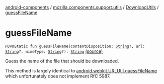 [android-components](../../index.md) / [mozilla.components.support.utils](../index.md) / [DownloadUtils](index.md) / [guessFileName](./guess-file-name.md)

# guessFileName

`@JvmStatic fun guessFileName(contentDisposition: `[`String`](https://kotlinlang.org/api/latest/jvm/stdlib/kotlin/-string/index.html)`?, url: `[`String`](https://kotlinlang.org/api/latest/jvm/stdlib/kotlin/-string/index.html)`?, mimeType: `[`String`](https://kotlinlang.org/api/latest/jvm/stdlib/kotlin/-string/index.html)`?): `[`String`](https://kotlinlang.org/api/latest/jvm/stdlib/kotlin/-string/index.html) [(source)](https://github.com/mozilla-mobile/android-components/blob/master/components/support/utils/src/main/java/mozilla/components/support/utils/DownloadUtils.kt#L63)

Guess the name of the file that should be downloaded.

This method is largely identical to [android.webkit.URLUtil.guessFileName](#)
which unfortunately does not implement RfC 5987.


